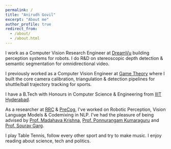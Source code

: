 ```yaml
---
permalink: /
title: "Anirudh Govil"
excerpt: "About me"
author_profile: true
redirect_from: 
  - /about/
  - /about.html
---
```


I work as a Computer Vision Research Engineer at [DreamVu](https://dreamvu.com/) building perception systems for robots. I do R&D on stereoscopic depth detection & semantic segmentation for omnidirectional video.

I previously worked as a Computer Vision Engineer at [Game Theory](https://www.gametheory.in/) where I built the core camera calibration, triangulation & detection pipelines for shuttle/ball trajectory tracking for sports.

I have a B.Tech with Honours in Computer Science & Engineering from [IIIT Hyderabad](https://www.iiit.ac.in/).

As a researcher at [RRC](https://robotics.iiit.ac.in/) & [PreCog](https://precog.iiit.ac.in/), I've worked on Robotic Perception, Vision Language Models & Codemixing in NLP. I've had the pleasure of being advised by [Prof. Madahava Krishna](https://robotics.iiit.ac.in/faculty_mkrishna/), [Prof. Ponnurangam Kumaraguru](https://precog.iiit.ac.in/) and [Prof. Sourav Garg](https://oravus.github.io/).  

I play Table Tennis, follow every other sport and try to make music. I enjoy reading about science, tech and politics. 



